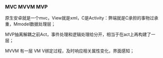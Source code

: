 ### MVC MVVM MVP

原生安卓就是一个mvc，View就是xml，C是Activity：弊端就是C承担的事物过承重，Mmodel数据处理层；

MVP抽离解耦之前Act，事件处理和逻辑处理给分开，相当于在act上再构建了一层；

MVVM 有一层 VM V绑定过程，及时响应相关属性变化，界面感知；



